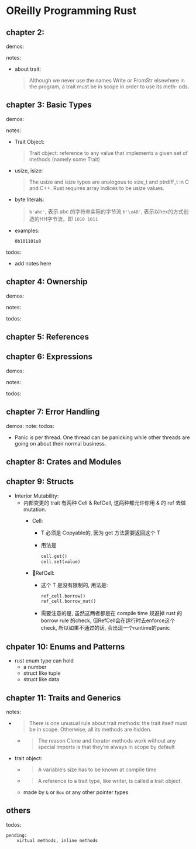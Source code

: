 
# OReilly Programming Rust

## chapter 2:

demos:

notes:

* about trait:
    > Although we never use the names Write or FromStr elsewhere in the program, a trait must be in scope in order to use its meth‐ ods. 


## chapter 3: Basic Types


demos:

notes:

* Trait Object:
    > Trait object: reference to any value that implements a given set of methods (namely some Trait)

* usize, isize:
    >The usize and isize types are analogous to size_t and ptrdiff_t in C and C++.
    >Rust requires array indices to be usize values.

* byte literals:
    > `b'abc'`, 表示 abc 的字符串实际的字节流
    > `b'\xAB'`, 表示以hex的方式创造的HH字节流，即 `1010 1011`

* examples:

    ```
    0b101101u8
    ```


todos:
* add notes here


## chapter 4: Ownership

demos:

notes:

todos:


## chapter 5: References


## chapter 6: Expressions

demos:

notes:

todos:


## chapter 7: Error Handling


demos:
note:
todos:
* Panic is per thread. One thread can be panicking while other threads are going on about their normal business. 


## chapter 8: Crates and Modules



## chapter 9: Structs


* Interior Mutability: 
    * 内部变更的 trait 有两种 Cell<T> & RefCell<T>, 这两种都允许你用 & 的 ref 去做 mutation.
        * Cell<T>: 
            * T 必须是 Copyable的, 因为 get 方法需要返回这个 T
            * 用法是 

                ```rust
                cell.get()
                cell.set(value)
                ```
        * RefCell<T>:
            * 这个 T 是没有限制的, 用法是:

                ```rust
                ref_cell.borrow()
                ref_cell.borrow_mut()
                ```
            * 需要注意的是, 虽然这两者都是在 compile time 规避掉 rust 的borrow rule 的check, 但RefCell会在运行时去enforce这个check, 所以如果不通过的话, 会出现一个runtime的panic


## chpater 10: Enums and Patterns

* rust enum type can hold
    * a number
    * struct like tuple
    * struct like data


## chapter 11: Traits and Generics

notes:

* >There is one unusual rule about trait methods: the trait itself must be in scope. Otherwise, all its methods are hidden.
    * > The reason Clone and Iterator methods work without any special imports is that they’re always in scope by default
* trait object:
    * > A variable’s size has to be known at compile time
    * > A reference to a trait type, like writer, is called a trait object.
    * made by `&` or `Box` or any other pointer types









## others

todos:

    pending:
        virtual methods, inline methods
        

